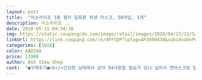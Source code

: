 ```yaml
---
layout: post 
title:  "미소라이프 3중 필터 일회용 위생 마스크, 50개입, 1개" 
description: 미소라이프 ..
date: 2020-05-11 04:34:38 
img: https://static.coupangcdn.com/image/retail/images/2020/04/27/11/5/48d10548-7e78-4284-b6ef-fac9c2c90b10.jpg 
linkUrl: https://link.coupang.com/re/AFFSDP?lptag=AF3600438&subid=ahnPublicAsk&pageKey=1514710332&itemId=2599938132&vendorItemId=70591153929&traceid=V0-113-925ca97362578aa4 
categories: [1024] 
color: AAD34A 
price: 13900 
author: Ask View Shop 
cont:  "●구매후기●<br/>건강한 상태에서 굳이 94사용할 필요가 있나 싶어서 면마스크랑 일반 마스크로 사용하고 있네요.<br/><br/>답답하지 않고, 코로나는 아니여도 기침이나 재채기 하는 경우에는 예방용으로 착용하는 것이 좋을것 같습니다.<br/><br/>멀리 돌아다니는것도 아니고, 사람이 많은 곳을 다니는 것도 아닌 상황이라서<br/>박스상태좋고, 포장상태도 좋았네요.<br/> 하지만 전에 쓰던 미소라이프 마스크 박스 디자인이랑 약간 차이가 나서 살짝 찝찝합니다ㅠ(밑에 있는게 전에 산거 위에 있는게 이번에 산거)<br/>부모님께서 집이나 가까운곳 다닐때는 편하다고 이걸로 착용하시네요.<br/><br/>사이즈 넉넉하고, 귀 아프지 않습니다.<br/><br/>안경쓰면 김서림은 있습니다.<br/><br/>어쩔수 없습니다.<br/> ㅡㅜ<br/>제품 설명과 달리 코 고정 와이어가 없었습니다.<br/> 직접 속을 확인해도 안 보이더군요.<br/> 그 외는 일반적인 일회용 마스크 품질입니다.<br/><br/>평소에 마스크 착용 너무 답답해서 안하기는 그렇고, 살짝 가리고는 싶은 분들께 좋을것 같습니다.<br/><br/>포장은 깨끗합니다.<br/><br/>" 
---
```

